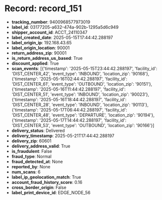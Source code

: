 # Record: record_151

- **tracking_number**: 9400968577973019
- **label_id**: 03177205-a632-474a-902b-1295a5d6c949
- **shipper_account_id**: ACCT_24110347
- **label_created_date**: 2025-05-15T17:44:42.288197
- **label_origin_ip**: 192.168.43.65
- **label_origin_location**: 90001
- **return_address_zip**: 90001
- **is_return_address_us_based**: True
- **discount_applied**: True
- **scan_events**: [{'timestamp': '2025-05-15T23:44:42.288197', 'facility_id': 'DIST_CENTER_42', 'event_type': 'INBOUND', 'location_zip': '90168'}, {'timestamp': '2025-05-16T02:44:42.288197', 'facility_id': 'DIST_CENTER_61', 'event_type': 'OUTBOUND', 'location_zip': '90151'}, {'timestamp': '2025-05-16T11:44:42.288197', 'facility_id': 'DIST_CENTER_51', 'event_type': 'INBOUND', 'location_zip': '90023'}, {'timestamp': '2025-05-16T18:44:42.288197', 'facility_id': 'DIST_CENTER_28', 'event_type': 'INBOUND', 'location_zip': '90113'}, {'timestamp': '2025-05-17T06:44:42.288197', 'facility_id': 'DIST_CENTER_48', 'event_type': 'DEPARTURE', 'location_zip': '90194'}, {'timestamp': '2025-05-17T14:44:42.288197', 'facility_id': 'DIST_CENTER_53', 'event_type': 'OUTBOUND', 'location_zip': '90166'}]
- **delivery_status**: Delivered
- **delivery_timestamp**: 2025-05-21T17:44:42.288197
- **delivery_zip**: 60601
- **delivery_address_valid**: True
- **is_fraudulent**: False
- **fraud_type**: Normal
- **fraud_detected_at**: None
- **reported_by**: None
- **num_scans**: 6
- **label_ip_geolocation_match**: True
- **account_fraud_history_score**: 0.16
- **cross_border_origin**: False
- **label_print_device_id**: EDGE_NODE_56